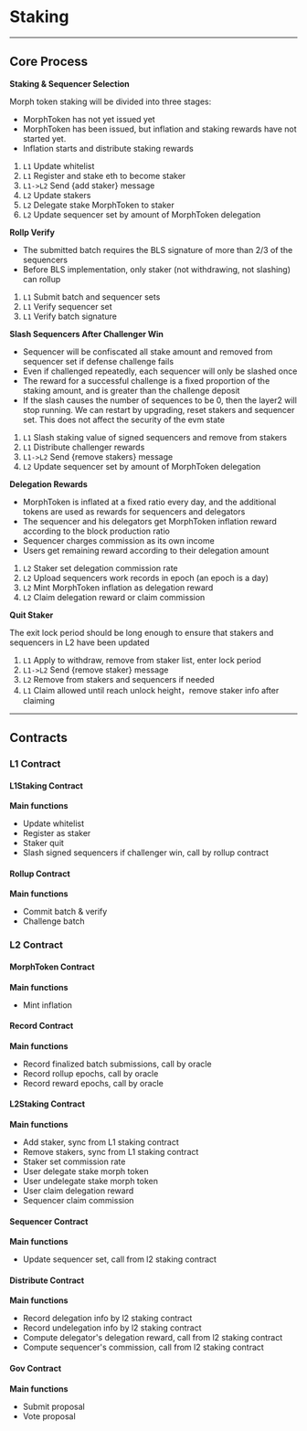 # Staking

---

## Core Process

**Staking & Sequencer Selection**

Morph token staking will be divided into three stages:

- MorphToken has not yet issued yet
- MorphToken has been issued, but inflation and staking rewards have not started yet.
- Inflation starts and distribute staking rewards

1. `L1` Update whitelist
2. `L1` Register and stake eth to become staker
3. `L1->L2` Send {add staker} message
4. `L2` Update stakers
5. `L2` Delegate stake MorphToken to staker
6. `L2` Update sequencer set by amount of MorphToken delegation

**Rollp Verify**

- The submitted batch requires the BLS signature of more than 2/3 of the sequencers
- Before BLS implementation, only staker (not withdrawing, not slashing) can rollup

1. `L1` Submit batch and sequencer sets
2. `L1` Verify sequencer set
3. `L1` Verify batch signature

**Slash Sequencers After Challenger Win**

- Sequencer will be confiscated all stake amount and removed from sequencer set if defense challenge fails
- Even if challenged repeatedly, each sequencer will only be slashed once
- The reward for a successful challenge is a fixed proportion of the staking amount, and is greater than the challenge deposit
- If the slash causes the number of sequences to be 0, then the layer2 will stop running. We can restart by upgrading, reset stakers and sequencer set. This does not affect the security of the evm state

1. `L1` Slash staking value of signed sequencers and remove from stakers
2. `L1` Distribute challenger rewards
3. `L1->L2` Send {remove stakers} message
4. `L2` Update sequencer set by amount of MorphToken delegation

**Delegation Rewards**

- MorphToken is inflated at a fixed ratio every day, and the additional tokens are used as rewards for sequencers and delegators
- The sequencer and his delegators get MorphToken inflation reward according to the block production ratio
- Sequencer charges commission as its own income
- Users get remaining reward according to their delegation amount

1. `L2` Staker set delegation commission rate
2. `L2` Upload sequencers work records in epoch (an epoch is a day)
3. `L2` Mint MorphToken inflation as delegation reward
4. `L2` Claim delegation reward or claim commission

**Quit Staker**

The exit lock period should be long enough to ensure that stakers and sequencers in L2 have been updated

1. `L1` Apply to withdraw, remove from staker list, enter lock period
2. `L1->L2` Send {remove staker} message
3. `L2` Remove from stakers and sequencers if needed
4. `L1` Claim allowed until reach unlock height，remove staker info after claiming

---

## Contracts

### L1 Contract

#### L1Staking Contract

**Main functions**

- Update whitelist
- Register as staker
- Staker quit
- Slash signed sequencers if challenger win, call by rollup contract

#### Rollup Contract

**Main functions**

- Commit batch & verify
- Challenge batch

### L2 Contract

#### MorphToken Contract

**Main functions**

- Mint inflation

#### Record Contract

**Main functions**

- Record finalized batch submissions, call by oracle
- Record rollup epochs, call by oracle
- Record reward epochs, call by oracle

#### L2Staking Contract

**Main functions**

- Add staker, sync from L1 staking contract
- Remove stakers, sync from L1 staking contract
- Staker set commission rate
- User delegate stake morph token
- User undelegate stake morph token
- User claim delegation reward
- Sequencer claim commission

#### Sequencer Contract

**Main functions**

- Update sequencer set, call from l2 staking contract

#### Distribute Contract

**Main functions**

- Record delegation info by l2 staking contract
- Record undelegation info by l2 staking contract
- Compute delegator's delegation reward, call from l2 staking contract
- Compute sequencer's commission, call from l2 staking contract

#### Gov Contract

**Main functions**

- Submit proposal
- Vote proposal
